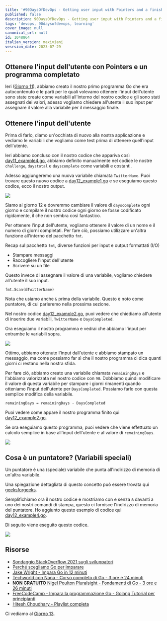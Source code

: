 ```yaml
---
title: '#90DaysOfDevOps - Getting user input with Pointers and a finished program - Day 12'
published: false
description: 90DaysOfDevOps - Getting user input with Pointers and a finished program
tags: 'devops, 90daysofdevops, learning'
cover_image: null
canonical_url: null
id: 1048864
italian_version: maxiviani
vesrsion_date: 2023-07-29
---
```


## Ottenere l'input dell'utente con Pointers e un programma completato

Ieri ([Giorno 11](day11.md)), abbiamo creato il nostro primo programma Go che era autocontenuto e le parti per le quali volevamo ottenere l'input dell'utente sono state create come variabili all'interno del nostro codice e gli sono stati assegnati dei valori, adesso vogliamo chiedere all'utente il suo input per assegnare il valore alla variabile per il messaggio finale.

## Ottenere l'input dell'utente

Prima di farlo, diamo un'occhiata di nuovo alla nostra applicazione e vediamo le variabili che vogliamo come test prima di ottenere quell'input dell'utente.

Ieri abbiamo concluso con il nostro codice che appariva così [day11_example4.go](Go/day11_example4.go), abbiamo definito manualmente nel codice le nostre `challenge`, `daystotal` e `dayscomplete` come variabili e costanti.

Adesso aggiungeremo una nuova variabile chiamata `TwitterName`. Puoi trovare questo nuovo codice a [day12_example1.go](Go/day12_example1.go) e se eseguiamo questo codice, ecco il nostro output.

![](Images/Day12_Go1.png)

Siamo al giorno 12 e dovremmo cambiare il valore di `dayscomplete` ogni giorno e compilare il nostro codice ogni giorno se fosse codificato rigidamente, il che non sembra così fantastico.

Per ottenere l'input dell'utente, vogliamo ottenere il valore di un nome e il numero di giorni completati. Per fare ciò, possiamo utilizzare un'altra funzione all'interno del pacchetto `fmt`.

Recap sul pacchetto `fmt`, diverse funzioni per input e output formattati (I/O)

- Stampare messaggi
- Raccogliere l'input dell'utente
- Scrivere su un file

Questo invece di assegnare il valore di una variabile, vogliamo chiedere all'utente il suo input.

```
fmt.Scan(&TwitterName)
```

Nota che usiamo anche `&` prima della variabile. Questo è noto come puntatore, di cui parleremo nella prossima sezione.

Nel nostro codice [day12_example2.go](Go/day12_example2.go), puoi vedere che chiediamo all'utente di inserire due variabili, `TwitterName` e `DaysCompleted`.

Ora eseguiamo il nostro programma e vedrai che abbiamo l'input per entrambe le variabili sopra.

![](Images/Day12_Go2.png)

Ottimo, abbiamo ottenuto l'input dall'utente e abbiamo stampato un messaggio, ma come possiamo far sì che il nostro programma ci dica quanti giorni ci restano nella nostra sfida.

Per fare ciò, abbiamo creato una variabile chiamata `remainingDays` e l'abbiamo valorizzata nel nostro codice con `90`. Dobbiamo quindi modificare il valore di questa variabile per stampare i giorni rimanenti quando otteniamo l'input dell'utente per `DaysCompleted`. Possiamo farlo con questa semplice modifica della variabile.

```
remainingDays = remainingDays - DaysCompleted
```

Puoi vedere come appare il nostro programma finito qui [day12_example2.go](Go/day12_example3.go).

Se ora eseguiamo questo programma, puoi vedere che viene effettuato un calcolo semplice in base all'input dell'utente e al valore di `remainingDays`.

![](Images/Day12_Go3.png)

## Cosa è un puntatore? (Variabili speciali)

Un puntatore è una (speciale) variabile che punta all'indirizzo di memoria di un'altra variabile.

Una spiegazione dettagliata di questo concetto può essere trovata qui [geeksforgeeks](https://www.geeksforgeeks.org/pointers-in-golang/).

Semplifichiamo ora il nostro codice e mostriamo con e senza `&` davanti a uno dei nostri comandi di stampa, questo ci fornisce l'indirizzo di memoria del puntatore. Ho aggiunto questo esempio di codice qui [day12_example4.go](Go/day12_example4.go).

Di seguito viene eseguito questo codice.

![](Images/Day12_Go4.png)

## Risorse

- [Sondaggio StackOverflow 2021 sugli sviluppatori](https://insights.stackoverflow.com/survey/2021)
- [Perché scegliamo Go per imparare](https://www.youtube.com/watch?v=7pLqIIAqZD4&t=9s)
- [Jake Wright - Impara Go in 12 minuti](https://www.youtube.com/watch?v=C8LgvuEBraI&t=312s)
- [Techworld con Nana - Corso completo di Go - 3 ore e 24 minuti](https://www.youtube.com/watch?v=yyUHQIec83I)
- [**NON GRATUITO** Nigel Poulton Pluralsight - Fondamenti di Go - 3 ore e 26 minuti](https://www.pluralsight.com/courses/go-fundamentals)
- [FreeCodeCamp - Impara la programmazione Go - Golang Tutorial per principianti](https://www.youtube.com/watch?v=YS4e4q9oBaU&t=1025s)
- [Hitesh Choudhary - Playlist completa](https://www.youtube.com/playlist?list=PLRAV69dS1uWSR89FRQGZ6q9BR2b44Tr9N)

Ci vediamo al [Giorno 13](day13.md).
